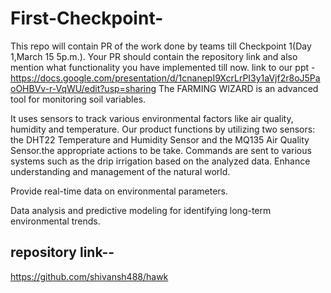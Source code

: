# First-Checkpoint-
This repo will contain PR of the work done by teams till Checkpoint 1(Day 1,March 15 5p.m.).
Your PR should contain the repository link and also mention what functionality you have implemented till now.
link to our ppt -https://docs.google.com/presentation/d/1cnanepI9XcrLrPI3y1aVjf2r8oJ5PaoOHBVv-r-VqWU/edit?usp=sharing
The FARMING WIZARD  is an advanced tool for monitoring soil variables.

It uses sensors to track various environmental factors like air quality, humidity and temperature.
 Our product functions by utilizing two sensors: the DHT22 Temperature and Humidity Sensor and the MQ135 Air Quality Sensor.the appropriate actions to  be take. Commands are sent to various systems such as the drip irrigation based on the analyzed data.
 Enhance understanding and management of the natural world.

Provide real-time data on environmental parameters.

Data analysis and predictive modeling for identifying long-term environmental trends.
## repository link--
https://github.com/shivansh488/hawk
